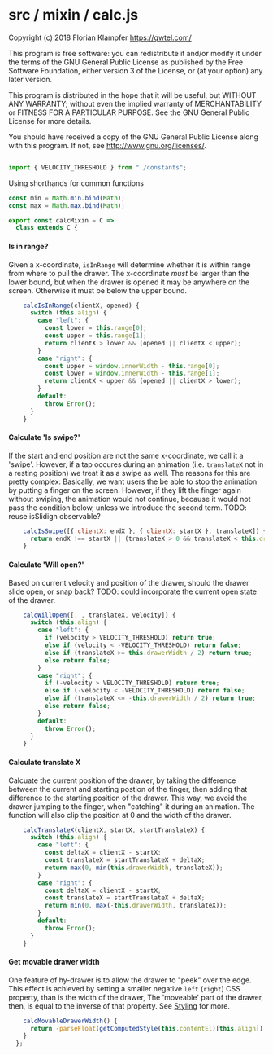 # src / mixin / calc.js
Copyright (c) 2018 Florian Klampfer <https://qwtel.com/>

This program is free software: you can redistribute it and/or modify
it under the terms of the GNU General Public License as published by
the Free Software Foundation, either version 3 of the License, or
(at your option) any later version.

This program is distributed in the hope that it will be useful,
but WITHOUT ANY WARRANTY; without even the implied warranty of
MERCHANTABILITY or FITNESS FOR A PARTICULAR PURPOSE.  See the
GNU General Public License for more details.

You should have received a copy of the GNU General Public License
along with this program.  If not, see <http://www.gnu.org/licenses/>.


```js

import { VELOCITY_THRESHOLD } from "./constants";
```

Using shorthands for common functions


```js
const min = Math.min.bind(Math);
const max = Math.max.bind(Math);

export const calcMixin = C =>
  class extends C {
```

#### Is in range?
Given a x-coordinate, `isInRange` will  determine whether it is within range from where
to pull the drawer. The x-coordinate *must* be larger than the lower bound,
but when the drawer is opened it may be anywhere on the screen.
Otherwise it must be below the upper bound.


```js
    calcIsInRange(clientX, opened) {
      switch (this.align) {
        case "left": {
          const lower = this.range[0];
          const upper = this.range[1];
          return clientX > lower && (opened || clientX < upper);
        }
        case "right": {
          const upper = window.innerWidth - this.range[0];
          const lower = window.innerWidth - this.range[1];
          return clientX < upper && (opened || clientX > lower);
        }
        default:
          throw Error();
      }
    }
```

#### Calculate 'Is swipe?'
If the start and end position are not the same x-coordinate, we call it a 'swipe'.
However, if a tap occures during an animation (i.e. `translateX` not in a resting position)
we treat it as a swipe as well. The reasons for this are pretty complex:
Basically, we want users the be able to stop the animation by putting a finger on the screen.
However, if they lift the finger again without swiping, the animation would not continue,
because it would not pass the condition below, unless we introduce the second term.
TODO: reuse isSlidign observable?


```js
    calcIsSwipe([{ clientX: endX }, { clientX: startX }, translateX]) {
      return endX !== startX || (translateX > 0 && translateX < this.drawerWidth);
    }
```

#### Calculate 'Will open?'
Based on current velocity and position of the drawer,
should the drawer slide open, or snap back?
TODO: could incorporate the current open state of the drawer.


```js
    calcWillOpen([, , translateX, velocity]) {
      switch (this.align) {
        case "left": {
          if (velocity > VELOCITY_THRESHOLD) return true;
          else if (velocity < -VELOCITY_THRESHOLD) return false;
          else if (translateX >= this.drawerWidth / 2) return true;
          else return false;
        }
        case "right": {
          if (-velocity > VELOCITY_THRESHOLD) return true;
          else if (-velocity < -VELOCITY_THRESHOLD) return false;
          else if (translateX <= -this.drawerWidth / 2) return true;
          else return false;
        }
        default:
          throw Error();
      }
    }
```

#### Calculate translate X
Calcuate the current position of the drawer,
by taking the difference between the current and starting postion of the finger,
then adding that difference to the starting position of the drawer.
This way, we avoid the drawer jumping to the finger, when "catching" it during an animation.
The function will also clip the position at 0 and the width of the drawer.


```js
    calcTranslateX(clientX, startX, startTranslateX) {
      switch (this.align) {
        case "left": {
          const deltaX = clientX - startX;
          const translateX = startTranslateX + deltaX;
          return max(0, min(this.drawerWidth, translateX));
        }
        case "right": {
          const deltaX = clientX - startX;
          const translateX = startTranslateX + deltaX;
          return min(0, max(-this.drawerWidth, translateX));
        }
        default:
          throw Error();
      }
    }
```

#### Get movable drawer width
One feature of hy-drawer is to allow the drawer to "peek" over the edge.
This effect is achieved by setting a smaller negative `left` (`right`) CSS property,
than is the width of the drawer,
The 'moveable' part of the drawer, then, is equal to the inverse of that property.
See [Styling](../../styling.md) for more.


```js
    calcMovableDrawerWidth() {
      return -parseFloat(getComputedStyle(this.contentEl)[this.align]);
    }
  };
```


